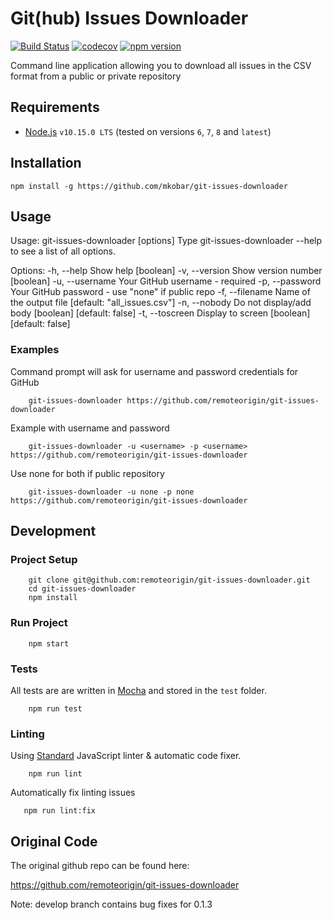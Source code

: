 # Git(hub) Issues Downloader

[![Build Status](https://travis-ci.org/remoteorigin/git-issues-downloader.svg?branch=master)](https://travis-ci.org/remoteorigin/git-issues-downloader)
[![codecov](https://codecov.io/gh/remoteorigin/git-issues-downloader/branch/master/graph/badge.svg)](https://codecov.io/gh/remoteorigin/git-issues-downloader)
[![npm version](https://badge.fury.io/js/git-issues-downloader.svg)](https://badge.fury.io/js/git-issues-downloader)

Command line application allowing you to download all issues in the CSV format from a public or private repository

## Requirements

- [Node.js](https://nodejs.org) `v10.15.0 LTS` (tested on versions `6`, `7`, `8` and `latest`)

## Installation

    npm install -g https://github.com/mkobar/git-issues-downloader

## Usage

Usage: git-issues-downloader [options] <repository URL>
Type git-issues-downloader --help to see a list of all options.

Options:
  -h, --help      Show help                                            [boolean]
  -v, --version   Show version number                                  [boolean]
  -u, --username  Your GitHub username - required
  -p, --password  Your GitHub password - use "none" if public repo
  -f, --filename  Name of the output file            [default: "all_issues.csv"]
  -n, --nobody    Do not display/add body             [boolean] [default: false]
  -t, --toscreen  Display to screen                   [boolean] [default: false]

### Examples

Command prompt will ask for username and password credentials for GitHub

```
    git-issues-downloader https://github.com/remoteorigin/git-issues-downloader
```

Example with username and password

```
    git-issues-downloader -u <username> -p <username> https://github.com/remoteorigin/git-issues-downloader
```

Use none for both if public repository

```
    git-issues-downloader -u none -p none https://github.com/remoteorigin/git-issues-downloader
```


## Development

### Project Setup

```
    git clone git@github.com:remoteorigin/git-issues-downloader.git
    cd git-issues-downloader
    npm install
```

### Run Project

```
    npm start
```

### Tests

All tests are are written in [Mocha](https://mochajs.org/) and stored in the `test` folder.

```
    npm run test
```

### Linting

Using [Standard](https://github.com/feross/standard) JavaScript linter & automatic code fixer.

```
    npm run lint
```

Automatically fix linting issues

```
   npm run lint:fix
```

## Original Code
The original github repo can be found here: 

https://github.com/remoteorigin/git-issues-downloader

Note: develop branch contains bug fixes for 0.1.3


